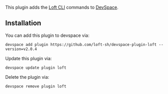 This plugin adds the [Loft CLI](https://github.com/loft-sh/loft) commands to [DevSpace](https://github.com/loft-sh/devspace). 

## Installation

You can add this plugin to devspace via:
```
devspace add plugin https://github.com/loft-sh/devspace-plugin-loft --version=v2.0.4
```

Update this plugin via:
```
devspace update plugin loft
```

Delete the plugin via:
```
devspace remove plugin loft
```
